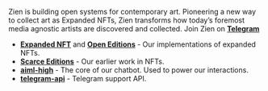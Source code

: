 Zien is building open systems for contemporary art. Pioneering a new way to collect art as Expanded NFTs, Zien transforms how today’s foremost media agnostic artists are discovered and collected. Join Zien on **[Telegram][Telegram]**

- **[Expanded NFT][expandednft]** and **[Open Editions][openeditions]** - Our implementations of expanded NFTs.
- **[Scarce Editions][scrceedition]** - Our earlier work in NFTs.
- **[aiml-high][aimlhigh]** - The core of our chatbot. Used to power our interactions.
- **[telegram-api][telegramapi]** - Telegram support API.

[expandednft]: https://github.com/joinzien/expanded-nft
[openeditions]: https://github.com/joinzien/open-editions
[scrceedition]: https://github.com/joinzien/scarce-editions
[aimlhigh]: https://github.com/joinzien/aiml-high
[telegramapi]: https://github.com/joinzien/telegram-api
[Telegram]: https://t.me/zienzienbot
